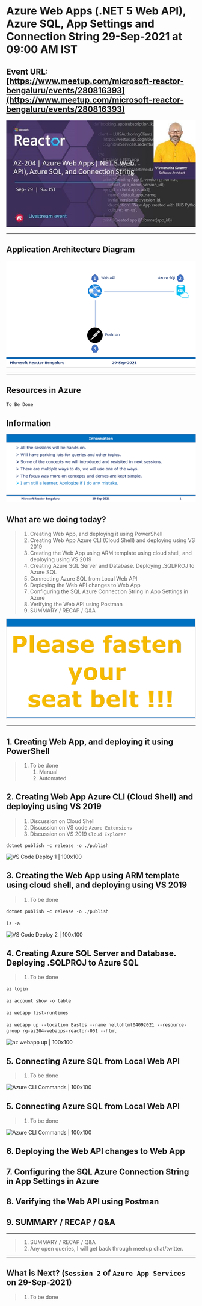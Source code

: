# Azure Web Apps (.NET 5 Web API), Azure SQL, App Settings and Connection String 29-Sep-2021 at 09:00 AM IST

## Event URL: [https://www.meetup.com/microsoft-reactor-bengaluru/events/280816393](https://www.meetup.com/microsoft-reactor-bengaluru/events/280816393) 

![Viswanatha Swamy P K |150x150](./documentation/images/ViswanathaSwamy_29thSept.PNG)

---


## Application Architecture Diagram 

![Application Architecture 29-Sep-2021 |150x150](./documentation/images/AppArchitecture_29thSep.PNG)

---

## Resources in Azure

```
To Be Done
```

## Information
![Information | 100x100](./documentation/images/Information.PNG)

## What are we doing today?
> 1. Creating Web App, and deploying it using PowerShell
> 1. Creating Web App Azure CLI (Cloud Shell) and deploying using VS 2019
> 1. Creating the Web App using ARM template using cloud shell, and deploying using VS 2019
> 1. Creating Azure SQL Server and Database. Deploying .SQLPROJ to Azure SQL
> 1. Connecting Azure SQL from Local Web API
> 1. Deploying the Web API changes to Web App
> 1. Configuring the SQL Azure Connection String in App Settings in Azure
> 1. Verifying the Web API using Postman
> 1. SUMMARY / RECAP / Q&A 

![Seat Belt | 100x100](./documentation/images/SeatBelt.PNG)

*****

## 1. Creating Web App, and deploying it using PowerShell
> 1. To be done
>    1. Manual
>    1. Automated

## 2. Creating Web App Azure CLI (Cloud Shell) and deploying using VS 2019
> 1. Discussion on Cloud Shell
> 1. Discussion on VS code `Azure Extensions`
> 1. Discussion on VS 2019 `Cloud Explorer`


```
dotnet publish -c release -o ./publish
```

![VS Code Deploy 1 | 100x100](./documentation/images/DeployUsingVSCode.PNG)

## 3. Creating the Web App using ARM template using cloud shell, and deploying using VS 2019

> 1. To be done

```
dotnet publish -c release -o ./publish

ls -a
```


![VS Code Deploy 2 | 100x100](./documentation/images/DeployUsingVSCode_Lnx.PNG)

## 4. Creating Azure SQL Server and Database. Deploying .SQLPROJ to Azure SQL
> 1. To be done

```
az login

az account show -o table

az webapp list-runtimes

az webapp up --location EastUs --name hellohtml04092021 --resource-group rg-az204-webapps-reactor-001 --html
```

![az webapp up | 100x100](./documentation/images/WebAppUp_Html.PNG)


## 5. Connecting Azure SQL from Local Web API

> 1. To be done

![Azure CLI Commands | 100x100](./documentation/images/DeployUsing_AzureCLI_1.PNG)


## 5. Connecting Azure SQL from Local Web API

> 1. To be done

![Azure CLI Commands | 100x100](./documentation/images/DeployUsing_AzureCLI_1.PNG)

## 6. Deploying the Web API changes to Web App

## 7. Configuring the SQL Azure Connection String in App Settings in Azure

## 8. Verifying the Web API using Postman

## 9. SUMMARY / RECAP / Q&A 

*****
> 1. SUMMARY / RECAP / Q&A 
> 2. Any open queries, I will get back through meetup chat/twitter.
*****

## What is Next? (`Session 2` of `Azure App Services` on 29-Sep-2021)
> 1. To be done
